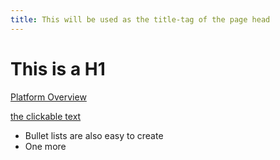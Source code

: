 ```yaml
---
title: This will be used as the title-tag of the page head
---
```

# This is a H1

[Platform Overview](platform/getting_started.html)

[the clickable text](http://xlson.com/)

* Bullet lists are also easy to create
* One more
